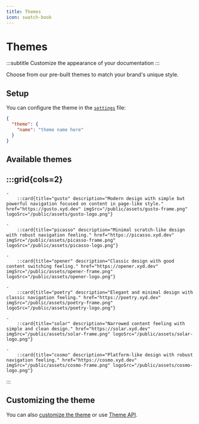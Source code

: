 ```yaml
---
title: Themes
icon: swatch-book
---
```


# Themes
:::subtitle
Customize the appearance of your documentation
:::

Choose from our pre-built themes to match your brand's unique style.

## Setup
You can configure the theme in the [`settings`](/docs/guides/settings) file:

```json
{
  "theme": {
    "name": "theme name here"
  }
}
```

## Available themes

:::grid{cols=2}
- 
    - 
        ::card{title="gusto" description="Modern design with simple but powerful navigation focused on content in page-like style." href="https://gusto.xyd.dev" imgSrc="/public/assets/gusto-frame.png" logoSrc="/public/assets/gusto-logo.png"}

    - 
        ::card{title="picasso" description="Minimal scratch-like design with robust navigation feeling." href="https://picasso.xyd.dev" imgSrc="/public/assets/picasso-frame.png" logoSrc="/public/assets/picasso-logo.png"}

    - 
        ::card{title="opener" description="Classic design with good content switching feeling." href="https://opener.xyd.dev" imgSrc="/public/assets/opener-frame.png" logoSrc="/public/assets/opener-logo.png"}
   
    - 
        ::card{title="poetry" description="Elegant and minimal design with classic navigation feeling." href="https://poetry.xyd.dev" imgSrc="/public/assets/poetry-frame.png" logoSrc="/public/assets/poetry-logo.png"}
   
    - 
        ::card{title="solar" description="Narrowed content feeling with simple and clean design." href="https://solar.xyd.dev" imgSrc="/public/assets/solar-frame.png" logoSrc="/public/assets/solar-logo.png"}

    - 
        ::card{title="cosmo" description="Platform-like design with robust navigation feeling." href="https://cosmo.xyd.dev" imgSrc="/public/assets/cosmo-frame.png" logoSrc="/public/assets/cosmo-logo.png"}
:::

## Customizing the theme

You can also [customize the theme](/docs/guides/customization-quickstart) or
use [Theme API](/docs/guides/theme-api).

